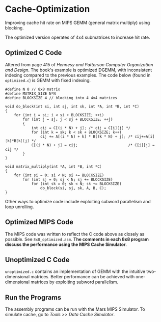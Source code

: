 # Cache-Optimization

Improving cache hit rate on MIPS GEMM (general matrix multiply) using blocking.

The optimized version operates of 4x4 submatrices to increase hit rate.

## Optimized C Code

Altered from page 415 of _Hennesy and Patterson Computer Organization and Design_.
The book's example is optimized DGEMM, with inconsistent indexing compared to the previous examples. The code below (found in `optimized.c`) is GEMM with fixed indexing.

```
#define N 8 // 8x8 matrix
#define MATRIX_SIZE N*N
#define BLOCKSIZE 4 // blocking into 4 4x4 matrices

void do_block(int si, int sj, int sk, int *A, int *B, int *C)
{
    for (int i = si; i < si + BLOCKSIZE; ++i)
        for (int j = sj; j < sj + BLOCKSIZE; ++j)
        {
            int cij = C[(i * N) + j]; /* cij = C[i][j] */
            for (int k = sk; k < sk + BLOCKSIZE; k++)
                cij += A[(i * N) + k] * B[(k * N) + j]; /* cij+=A[i][k]*B[k][j] */
            C[(i * N) + j] = cij;                       /* C[i][j] = cij */
        }
}

void matrix_multiply(int *A, int *B, int *C)
{
    for (int si = 0; si < N; si += BLOCKSIZE)
        for (int sj = 0; sj < N; sj += BLOCKSIZE)
            for (int sk = 0; sk < N; sk += BLOCKSIZE)
                do_block(si, sj, sk, A, B, C);
}
```
Other ways to optimize code include exploiting subword parallelism and loop unrolling.

## Optimized MIPS Code

The MIPS code was written to reflect the C code above as closely as possible.
See `8x8_optimized.asm`. **The comments in each 8x8 program discuss the performance using the MIPS Cache Simulator**.

## Unoptimized C Code

`unoptimized.c` contains an implementation of GEMM with the intuitive two-dimensional matrices. Better performance can be achieved with one-dimensional matrices by exploiting subword parallelism.

## Run the Programs

The assembly programs can be run with the Mars MIPS Simulator. To simulate cache, go to *Tools >> Data Cache Simulator*.